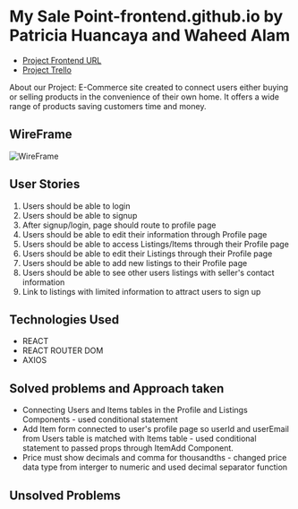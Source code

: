 # My Sale Point-frontend.github.io by Patricia Huancaya and Waheed Alam

* [Project Frontend URL](https://github.com/Mepkaz01/Project3-backend.github.io)
* [Project Trello](https://trello.com/b/bM7PSAan/c4g-my-sale-point-app)

About our Project: E-Commerce site created to connect users either buying or selling products in the convenience of their own home. It offers a wide range of products saving customers time and money. 

## WireFrame

![WireFrame](https://user-images.githubusercontent.com/82845234/122683358-9b104380-d1cc-11eb-8aab-2f308e1800e0.png)


## User Stories

1. Users should be able to login 
2. Users should be able to signup
3. After signup/login, page should route to profile page
4. Users should be able to edit their information through Profile page
5. Users should be able to access Listings/Items through their Profile page
6. Users should be able to edit their Listings through their Profile page
7. Users should be able to add new listings to their Profile page
8. Users should be able to see other users listings with seller's contact information
9. Link to listings with limited information to attract users to sign up

## Technologies Used

* REACT
* REACT ROUTER DOM
* AXIOS

## Solved problems and Approach taken

* Connecting Users and Items tables in the Profile and Listings Components - used conditional statement
* Add Item form connected to user's profile page so userId and userEmail from Users table is matched with Items table - used conditional statement to passed props
  through ItemAdd Component.
* Price must show decimals and comma for thousandths - changed price data type from interger to numeric and used decimal separator function


## Unsolved Problems

